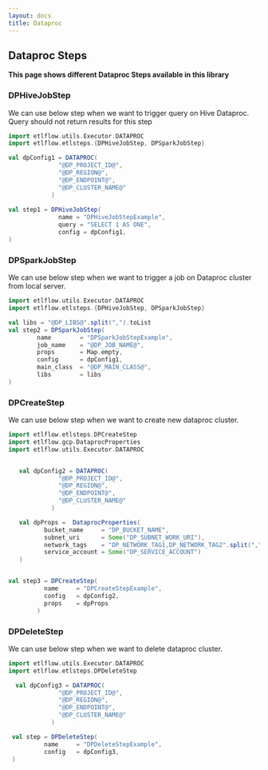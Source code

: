 ```yaml
---
layout: docs
title: Dataproc
---
```


## Dataproc Steps

**This page shows different Dataproc Steps available in this library**

### DPHiveJobStep
We can use below step when we want to trigger query on Hive Dataproc. Query should not return results for this step 

```scala mdoc
import etlflow.utils.Executor.DATAPROC
import etlflow.etlsteps.{DPHiveJobStep, DPSparkJobStep}

val dpConfig1 = DATAPROC(
              "@DP_PROJECT_ID@",
              "@DP_REGION@",
              "@DP_ENDPOINT@",
              "@DP_CLUSTER_NAME@"
            )
            
val step1 = DPHiveJobStep(
              name = "DPHiveJobStepExample",
              query = "SELECT 1 AS ONE",
              config = dpConfig1,
)
```


### DPSparkJobStep
We can use below step when we want to trigger a job on Dataproc cluster from local server.

```scala mdoc
import etlflow.utils.Executor.DATAPROC
import etlflow.etlsteps.{DPHiveJobStep, DPSparkJobStep}

val libs = "@DP_LIBS@".split(",").toList
val step2 = DPSparkJobStep(
        name        = "DPSparkJobStepExample",
        job_name    = "@DP_JOB_NAME@",
        props       = Map.empty,
        config      = dpConfig1,
        main_class  = "@DP_MAIN_CLASS@",
        libs        = libs
) 
```

### DPCreateStep
We can use below step when we want to create new dataproc cluster.

```scala mdoc
import etlflow.etlsteps.DPCreateStep
import etlflow.gcp.DataprocProperties
import etlflow.utils.Executor.DATAPROC


   val dpConfig2 = DATAPROC(
              "@DP_PROJECT_ID@",
              "@DP_REGION@",
              "@DP_ENDPOINT@",
              "@DP_CLUSTER_NAME@"
            )

   val dpProps =  DataprocProperties(
          bucket_name     = "DP_BUCKET_NAME",
          subnet_uri      = Some("DP_SUBNET_WORK_URI"),
          network_tags    = "DP_NETWORK_TAG1,DP_NETWORK_TAG2".split(",").toList,
          service_account = Some("DP_SERVICE_ACCOUNT")
   )


val step3 = DPCreateStep(
          name     = "DPCreateStepExample",
          config   = dpConfig2,
          props    = dpProps
        )
```

### DPDeleteStep
We can use below step when we want to delete dataproc cluster.


```scala mdoc
import etlflow.utils.Executor.DATAPROC
import etlflow.etlsteps.DPDeleteStep

  val dpConfig3 = DATAPROC(
              "@DP_PROJECT_ID@",
              "@DP_REGION@",
              "@DP_ENDPOINT@",
              "@DP_CLUSTER_NAME@"
            )

 val step = DPDeleteStep(
          name     = "DPDeleteStepExample",
          config   = dpConfig3,
 )

```